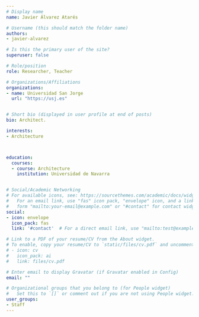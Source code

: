 ```yaml
---
# Display name
name: Javier Álvarez Atarés

# Username (this should match the folder name)
authors:
- javier-alvarez

# Is this the primary user of the site?
superuser: false

# Role/position
role: Researcher, Teacher

# Organizations/Affiliations
organizations:
- name: Universidad San Jorge
  url: "https://usj.es"


# Short bio (displayed in user profile at end of posts)
bio: Architect.

interests:
- Architecture



education:
  courses:
  - course: Architecture
    institution: Universidad de Navarra


# Social/Academic Networking
# For available icons, see: https://sourcethemes.com/academic/docs/widgets/#icons
#   For an email link, use "fas" icon pack, "envelope" icon, and a link in the
#   form "mailto:your-email@example.com" or "#contact" for contact widget.
social:
- icon: envelope
  icon_pack: fas
  link: '#contact'  # For a direct email link, use "mailto:test@example.org".

# Link to a PDF of your resume/CV from the About widget.
# To enable, copy your resume/CV to `static/files/cv.pdf` and uncomment the lines below.
# - icon: cv
#   icon_pack: ai
#   link: files/cv.pdf

# Enter email to display Gravatar (if Gravatar enabled in Config)
email: ""

# Organizational groups that you belong to (for People widget)
#   Set this to `[]` or comment out if you are not using People widget.
user_groups:
- Staff
---
```

